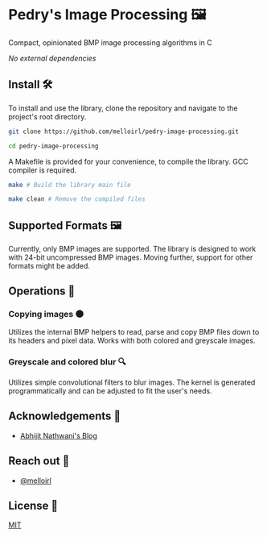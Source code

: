 # Pedry's Image Processing 🖼️

Compact, opinionated BMP image processing algorithms in C

*No external dependencies*

## Install 🛠️
To install and use the library, clone the repository and navigate to the project's root directory.

```bash
git clone https://github.com/melloirl/pedry-image-processing.git

cd pedry-image-processing
```

A Makefile is provided for your convenience, to compile the library. GCC compiler is required.

```bash
make # Build the library main file

make clean # Remove the compiled files
```

## Supported Formats 🖼️
Currently, only BMP images are supported. The library is designed to work with 24-bit uncompressed BMP images. Moving further, support for other formats might be added.

## Operations 🎨
### Copying images 🌑
Utilizes the internal BMP helpers to read, parse and copy BMP files down to its headers and pixel data. Works with both colored and greyscale images.

### Greyscale and colored blur 🔍
Utilizes simple convolutional filters to blur images. The kernel is generated programmatically and can be adjusted to fit the user's needs.

## Acknowledgements 🙏
 - [Abhijit Nathwani's Blog](https://abhijitnathwani.github.io/blog/)

## Reach out 📧
- [@melloirl](https://www.github.com/melloirl)

## License 📜
[MIT](https://choosealicense.com/licenses/mit/)
